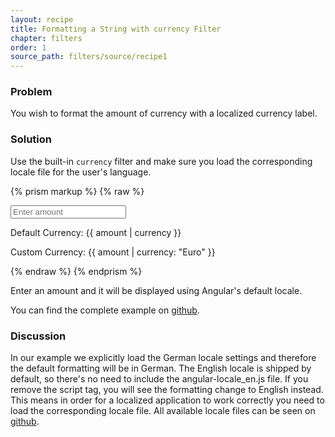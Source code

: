 ```yaml
---
layout: recipe
title: Formatting a String with currency Filter
chapter: filters
order: 1
source_path: filters/source/recipe1
---
```


### Problem
You wish to format the amount of currency with a localized currency label.

### Solution
Use the built-in `currency` filter and make sure you load the corresponding locale file for the user's language.

{% prism markup %}
{% raw %}
<html>
  <head>
    <meta charset='utf-8'>
    <script src="js/angular.js"></script>
    <script src="js/angular-locale_de.js"></script>
  </head>
  <body ng-app>
    <input type="text" ng-model="amount" placeholder="Enter amount"/>
    <p>Default Currency: {{ amount | currency }}</p>
    <p>Custom Currency: {{ amount | currency: "Euro" }}</p>
  </body>
</html>
{% endraw %}
{% endprism %}

Enter an amount and it will be displayed using Angular's default locale.

You can find the complete example on [github](https://github.com/fdietz/recipes-with-angular-js-examples/tree/master/chapter4/recipe1).

### Discussion
In our example we explicitly load the German locale settings and therefore the default formatting will be in German. The English locale is shipped by default, so there's no need to include the angular-locale_en.js file. If you remove the script tag, you will see the formatting change to English instead. This means in order for a localized application to work correctly you need to load the corresponding locale file. All available locale files can be seen on [github](https://github.com/angular/angular.js/tree/master/src/ngLocale).
